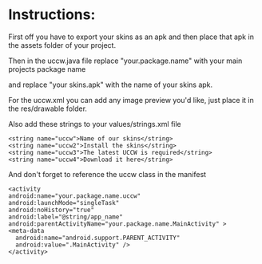Instructions:
=============


First off you have to export your skins as an apk and then place that apk in the assets folder of your project.

Then in the uccw.java file replace "your.package.name" with your main projects package name

and replace "your skins.apk" with the name of your skins apk. 

For the uccw.xml you can add any image preview you'd like, just place it in the res/drawable folder.

Also add these strings to your values/strings.xml file


    <string name="uccw">Name of our skins</string>
    <string name="uccw2">Install the skins</string>
    <string name="uccw3">The latest UCCW is required</string>
    <string name="uccw4">Download it here</string>


And don't forget to reference the uccw class in the manifest

    <activity
    android:name="your.package.name.uccw"
    android:launchMode="singleTask"
    android:noHistory="true"
    android:label="@string/app_name"
    android:parentActivityName="your.package.name.MainActivity" >
    <meta-data
      android:name="android.support.PARENT_ACTIVITY"
      android:value=".MainActivity" />
    </activity>






